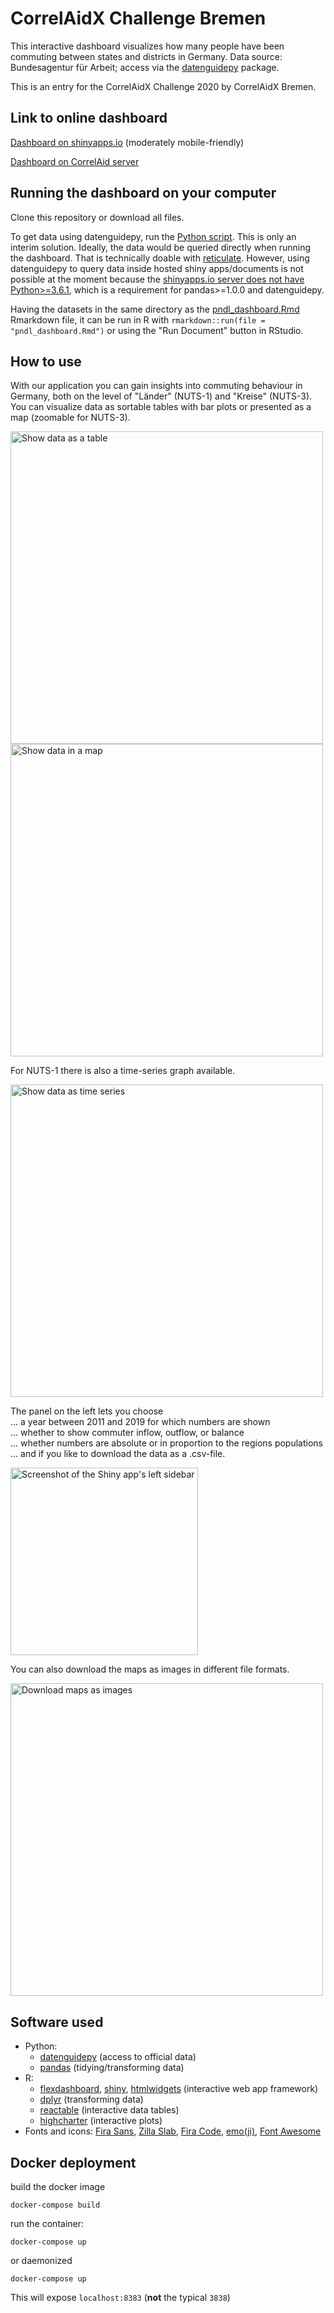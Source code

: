 # CorrelAidX Challenge Bremen

This interactive dashboard visualizes how many people have been commuting between states and districts in Germany. Data source: Bundesagentur für Arbeit; access via the [datenguidepy](https://github.com/CorrelAid/datenguide-python) package.

This is an entry for the CorrelAidX Challenge 2020 by CorrelAidX Bremen.


## Link to online dashboard

[Dashboard on shinyapps.io](https://long39ng.shinyapps.io/pendlerstat_de/) (moderately mobile-friendly)

[Dashboard on CorrelAid server](https://commute.correlaid.org)

## Running the dashboard on your computer

Clone this repository or download all files.

To get data using datenguidepy, run the [Python script](https://github.com/CorrelAid/correlaidx-challenge-bremen/blob/master/scripts/get_data.py). This is only an interim solution. Ideally, the data would be queried directly when running the dashboard. That is technically doable with [reticulate](https://rstudio.github.io/reticulate/). However, using datenguidepy to query data inside hosted shiny apps/documents is not possible at the moment because the [shinyapps.io server does not have Python>=3.6.1](https://docs.rstudio.com/shinyapps.io/appendix.html#default-system-packages), which is a requirement for pandas>=1.0.0 and datenguidepy.

Having the datasets in the same directory as the [pndl_dashboard.Rmd](https://github.com/CorrelAid/correlaidx-challenge-bremen/blob/master/pndl_dashboard.Rmd) Rmarkdown file, it can be run in R with `rmarkdown::run(file = "pndl_dashboard.Rmd")` or using the "Run Document" button in RStudio.

## How to use

With our application you can gain insights into commuting behaviour in Germany, both on the level of "Länder" (NUTS-1) and "Kreise" (NUTS-3). You can visualize data as sortable tables with bar plots or presented as a map (zoomable for NUTS-3).  

<img alt="Show data as a table" src="./screenshots/datenguide_n1tab.png" width="500"> 
<img alt="Show data in a map" src="screenshots/datenguide_n1map.png" width="500">

For NUTS-1 there is also a time-series graph available.  

<img alt="Show data as time series" src="screenshots/datenguide_n1time.png" width="500">

The panel on the left lets you choose  
… a year between 2011 and 2019 for which numbers are shown  
… whether to show commuter inflow, outflow, or balance  
… whether numbers are absolute or in proportion to the regions populations  
… and if you like to download the data as a .csv-file.  

<img alt="Screenshot of the Shiny app's left sidebar" src="./screenshots/datenguide_leftpanel.png" width="300">  

You can also download the maps as images in different file formats.

<img alt="Download maps as images" src="./screenshots/datenguide_n3mapexportpng.png" width="500">

## Software used

- Python:
  - [datenguidepy](https://datenguidepy.readthedocs.io/en/latest/) (access to official data)
  - [pandas](https://pandas.pydata.org/) (tidying/transforming data)
- R:
  - [flexdashboard](https://rmarkdown.rstudio.com/flexdashboard/), [shiny](https://shiny.rstudio.com/), [htmlwidgets](https://www.htmlwidgets.org/) (interactive web app framework)
  - [dplyr](https://dplyr.tidyverse.org/) (transforming data)
  - [reactable](https://glin.github.io/reactable/) (interactive data tables)
  - [highcharter](https://jkunst.com/highcharter/) (interactive plots)
- Fonts and icons: [Fira Sans](https://github.com/mozilla/Fira), [Zilla Slab](https://github.com/mozilla/zilla-slab), [Fira Code](https://github.com/tonsky/FiraCode), [emo(ji)](https://github.com/hadley/emo/), [Font Awesome](https://fontawesome.com/)


## Docker deployment
build the docker image
```
docker-compose build
```

run the container: 

```
docker-compose up
```

or daemonized
```
docker-compose up
```

This will expose `localhost:8383` (**not** the typical `3838`)
